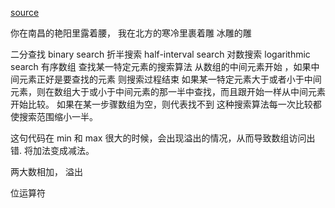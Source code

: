 [source](https://juejin.im/post/5cd3f36b6fb9a0323a01cea1)

你在南昌的艳阳里露着腰， 我在北方的寒冷里裹着雕  冰雕的雕

二分查找 binary search
折半搜索 half-interval search
对数搜索 logarithmic search
有序数组  查找某一特定元素的搜索算法
从数组的中间元素开始 ，如果中间元素正好是要查找的元素 则搜索过程结束
如果某一特定元素大于或者小于中间元素，则在数组大于或小于中间元素的那一半中查找，而且跟开始一样从中间元素开始比较。
如果在某一步骤数组为空，则代表找不到
这种搜索算法每一次比较都使搜索范围缩小一半。

这句代码在 min 和 max 很大的时候，会出现溢出的情况，从而导致数组访问出错.
将加法变成减法。

两大数相加， 溢出

位运算符